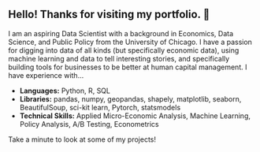 ## **Hello! Thanks for visiting my portfolio. 👋**

I am an aspiring Data Scientist with a background in Economics, Data Science, and Public Policy from the University of Chicago. I have a passion for digging into data of all kinds (but specifically economic data), using machine learning and data to tell interesting stories, and specifically building tools for businesses to be better at human capital management. I have experience with...

- **Languages:** Python, R, SQL
- **Libraries:** pandas, numpy, geopandas, shapely, matplotlib, seaborn, BeautifulSoup, sci-kit learn, Pytorch, statsmodels
- **Technical Skills:** Applied Micro-Economic Analysis, Machine Learning, Policy Analysis, A/B Testing, Econometrics

Take a minute to look at some of my projects!

<!--
**danielsavila/danielsavila** is a ✨ _special_ ✨ repository because its `README.md` (this file) appears on your GitHub profile.

tests
Here are some ideas to get you started:

- 🔭 I’m currently working on ...
- 🌱 I’m currently learning ...
- 👯 I’m looking to collaborate on ...
- 🤔 I’m looking for help with ...
- 💬 Ask me about ...
- 📫 How to reach me: ...
- 😄 Pronouns: ...
- ⚡ Fun fact: ...
-->
